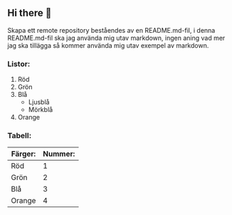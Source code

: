 ## Hi there 👋
Skapa ett remote repository beståendes av en README.md-fil, i denna README.md-fil ska jag använda mig utav markdown, ingen aning vad mer jag ska tillägga så kommer använda mig utav exempel av markdown. 

### Listor:
1. Röd
2. Grön
3. Blå
   -  Ljusblå
   -  Mörkblå
4. Orange

### Tabell:
| Färger:| Nummer:|
|--------|--------|
|Röd     |1       |
|Grön    |2       |
|Blå     |3       |
| Orange |4       |


<!--
**sape24/sape24** is a ✨ _special_ ✨ repository because its `README.md` (this file) appears on your GitHub profile.

Here are some ideas to get you started:

- 🔭 I’m currently working on ...
- 🌱 I’m currently learning ...
- 👯 I’m looking to collaborate on ...
- 🤔 I’m looking for help with ...
- 💬 Ask me about ...
- 📫 How to reach me: ...
- 😄 Pronouns: ...
- ⚡ Fun fact: ...
-->
